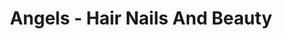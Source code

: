---
title: "Angels - Hair Nails And Beauty"
url: /ayr/angels-hair-nails-and-beauty/
shop: beauty
---